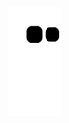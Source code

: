   ![Snake animation](https://github.com/artur-debv/artur-debv/blob/output/github-contribution-grid-snake.svg)
